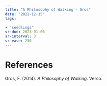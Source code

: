 ```yaml
---
title: "A Philosophy of Walking - Gros"
date: "2021-12-15"
tags:

- "seedlings"
sr-due: 2023-01-06
sr-interval: 3
sr-ease: 250
---
```




# References

Gros, F. (2014). *A Philosophy of Walking*. Verso.

